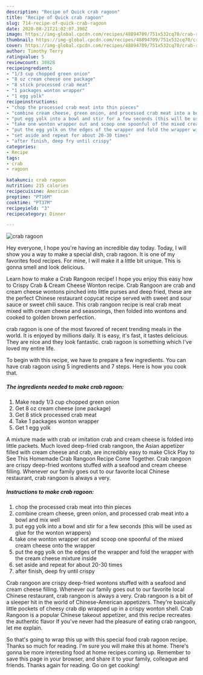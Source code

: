 ```yaml
---
description: "Recipe of Quick crab ragoon"
title: "Recipe of Quick crab ragoon"
slug: 714-recipe-of-quick-crab-ragoon
date: 2020-08-21T21:02:07.390Z
image: https://img-global.cpcdn.com/recipes/48894709/751x532cq70/crab-ragoon-recipe-main-photo.jpg
thumbnail: https://img-global.cpcdn.com/recipes/48894709/751x532cq70/crab-ragoon-recipe-main-photo.jpg
cover: https://img-global.cpcdn.com/recipes/48894709/751x532cq70/crab-ragoon-recipe-main-photo.jpg
author: Timothy Terry
ratingvalue: 5
reviewcount: 30828
recipeingredient:
- "1/3 cup chopped green onion"
- "8 oz cream cheese one package"
- "8 stick processed crab meat"
- "1 packages wonton wrapper"
- "1 egg yolk"
recipeinstructions:
- "chop the processed crab meat into thin pieces"
- "combine cream cheese, green onion, and processed crab meat into a bowl and mix well"
- "put egg yolk into a bowl and stir for a few seconds (this will be used as glue for the wonton wrappers)"
- "take one wonton wrapper out and scoop one spoonful of the mixed cream cheese onto the wrapper"
- "put the egg yolk on the edges of the wrapper and fold the wrapper with the cream cheese mixture inside"
- "set aside and repeat for about 20-30 times"
- "after finish, deep fry until crispy"
categories:
- Recipe
tags:
- crab
- ragoon

katakunci: crab ragoon 
nutrition: 215 calories
recipecuisine: American
preptime: "PT16M"
cooktime: "PT37M"
recipeyield: "3"
recipecategory: Dinner

---
```



![crab ragoon](https://img-global.cpcdn.com/recipes/48894709/751x532cq70/crab-ragoon-recipe-main-photo.jpg)

Hey everyone, I hope you're having an incredible day today. Today, I will show you a way to make a special dish, crab ragoon. It is one of my favorites food recipes. For mine, I will make it a little bit unique. This is gonna smell and look delicious.

Learn how to make a Crab Rangoon recipe! I hope you enjoy this easy how to Crispy Crab &amp; Cream Cheese Wonton recipe. Crab Rangoon are crab and cream cheese wontons pinched into little purses and deep fried, these are the perfect Chinese restaurant copycat recipe served with sweet and sour sauce or sweet chili sauce. This crab rangoon recipe is real crab meat mixed with cream cheese and seasonings, then folded into wontons and cooked to golden brown perfection.

crab ragoon is one of the most favored of recent trending meals in the world. It is enjoyed by millions daily. It is easy, it's fast, it tastes delicious. They are nice and they look fantastic. crab ragoon is something which I've loved my entire life.


To begin with this recipe, we have to prepare a few ingredients. You can have crab ragoon using 5 ingredients and 7 steps. Here is how you cook that.

<!--inarticleads1-->

##### The ingredients needed to make crab ragoon:

1. Make ready 1/3 cup chopped green onion
1. Get 8 oz cream cheese (one package)
1. Get 8 stick processed crab meat
1. Take 1 packages wonton wrapper
1. Get 1 egg yolk


A mixture made with crab or imitation crab and cream cheese is folded into little packets. Much loved deep-fried crab rangoon, the Asian appetizer filled with cream cheese and crab, are incredibly easy to make Click Play to See This Homemade Crab Rangoon Recipe Come Together. Crab rangoon are crispy deep-fried wontons stuffed with a seafood and cream cheese filling. Whenever our family goes out to our favorite local Chinese restaurant, crab rangoon is always a very. 

<!--inarticleads2-->

##### Instructions to make crab ragoon:

1. chop the processed crab meat into thin pieces
1. combine cream cheese, green onion, and processed crab meat into a bowl and mix well
1. put egg yolk into a bowl and stir for a few seconds (this will be used as glue for the wonton wrappers)
1. take one wonton wrapper out and scoop one spoonful of the mixed cream cheese onto the wrapper
1. put the egg yolk on the edges of the wrapper and fold the wrapper with the cream cheese mixture inside
1. set aside and repeat for about 20-30 times
1. after finish, deep fry until crispy


Crab rangoon are crispy deep-fried wontons stuffed with a seafood and cream cheese filling. Whenever our family goes out to our favorite local Chinese restaurant, crab rangoon is always a very. Crab rangoon is a bit of a sleeper hit in the world of Chinese-American appetizers. They&#39;re basically little pockets of cheesy crab dip wrapped up in a crispy wonton shell. Crab Rangoon is a popular Chinese takeout appetizer, and this recipe recreates the authentic flavor If you&#39;ve never had the pleasure of eating crab rangoon, let me explain. 

So that's going to wrap this up with this special food crab ragoon recipe. Thanks so much for reading. I'm sure you will make this at home. There's gonna be more interesting food at home recipes coming up. Remember to save this page in your browser, and share it to your family, colleague and friends. Thanks again for reading. Go on get cooking!
